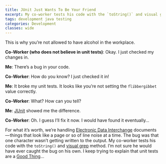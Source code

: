 ```yaml
---
title: JUnit Just Wants To Be Your Friend
excerpt: My co-worker tests his code with the `toString()` and visual grep method. I'm not sure he would have ever caught the bug on his own.
tags: development java testing
categories: Development
classes: wide
---
```


This is why you’re not allowed to have alcohol in the workplace.

**Co-Worker (who does not believe in unit tests)**: Okay. I just checked my changes in.

**Me**: There’s a bug in your code.

**Co-Worker**: How do you know? I just checked it in!

**Me**: It broke my unit tests. It looks like you’re not setting the `flibbergibbet` value correctly.

**Co-Worker**: What? How can you tell?

**Me**: [JUnit](http://www.junit.org/) showed me the difference.

**Co-Worker**: Oh. I guess I’ll fix it now. I would have found it eventually…

For what it’s worth, we’re handling [Electronic Data Interchange](http://en.wikipedia.org/wiki/Electronic_Data_Interchange) documents — things that look like a page or so of line noise at a time. The bug was that one character wasn’t getting written to the output. My co-worker tests his code with the `toString()` and [visual grep](http://catb.org/jargon/html/V/vgrep.html) method. I’m not sure he would have ever caught the bug on his own. I keep trying to explain that unit tests are a [Good Thing](http://catb.org/jargon/html/G/Good-Thing.html)…
